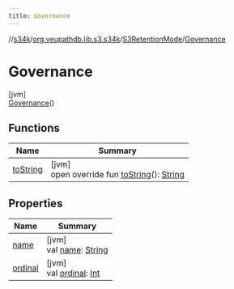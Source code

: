 ```yaml
---
title: Governance
---
```

//[s34k](../../../../index.html)/[org.veupathdb.lib.s3.s34k](../../index.html)/[S3RetentionMode](../index.html)/[Governance](index.html)



# Governance



[jvm]\
[Governance](index.html)()



## Functions


| Name | Summary |
|---|---|
| [toString](../to-string.html) | [jvm]<br>open override fun [toString](../to-string.html)(): [String](https://kotlinlang.org/api/latest/jvm/stdlib/kotlin/-string/index.html) |


## Properties


| Name | Summary |
|---|---|
| [name](../../../org.veupathdb.lib.s3.s34k.requests.bucket.recursive/-s3-recursive-delete-phase/-list-objects/index.html#-372974862%2FProperties%2F863300109) | [jvm]<br>val [name](../../../org.veupathdb.lib.s3.s34k.requests.bucket.recursive/-s3-recursive-delete-phase/-list-objects/index.html#-372974862%2FProperties%2F863300109): [String](https://kotlinlang.org/api/latest/jvm/stdlib/kotlin/-string/index.html) |
| [ordinal](../../../org.veupathdb.lib.s3.s34k.requests.bucket.recursive/-s3-recursive-delete-phase/-list-objects/index.html#-739389684%2FProperties%2F863300109) | [jvm]<br>val [ordinal](../../../org.veupathdb.lib.s3.s34k.requests.bucket.recursive/-s3-recursive-delete-phase/-list-objects/index.html#-739389684%2FProperties%2F863300109): [Int](https://kotlinlang.org/api/latest/jvm/stdlib/kotlin/-int/index.html) |

